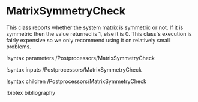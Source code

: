 # MatrixSymmetryCheck

This class reports whether the system matrix is symmetric or not. If it is
symmetric then the value returned is 1, else it is 0. This class's execution is
fairly expensive so we only recommend using it on relatively small problems.

!syntax parameters /Postprocessors/MatrixSymmetryCheck

!syntax inputs /Postprocessors/MatrixSymmetryCheck

!syntax children /Postprocessors/MatrixSymmetryCheck

!bibtex bibliography

